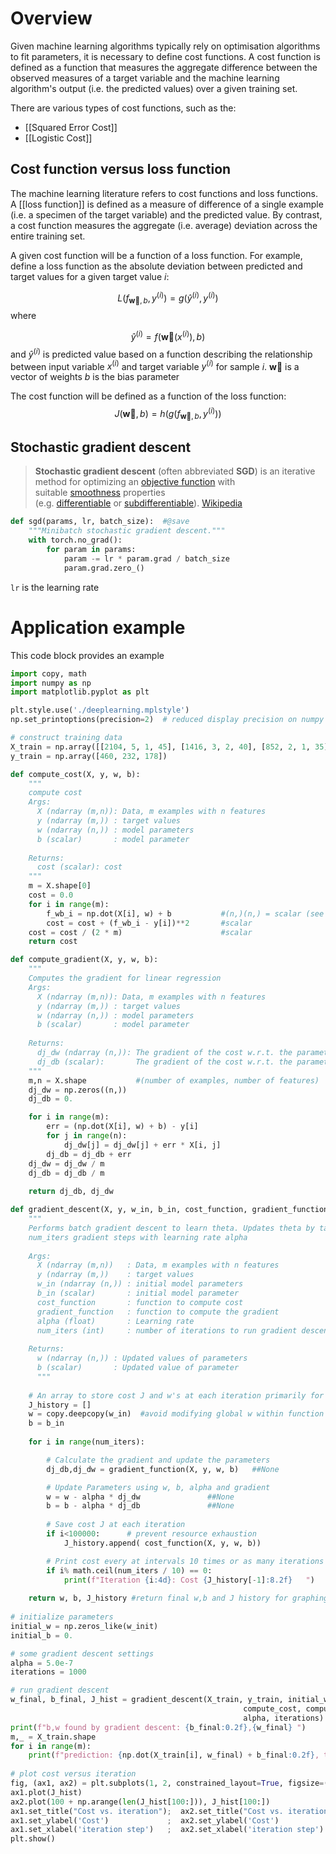 # Overview
Given machine learning algorithms typically rely on optimisation algorithms to fit parameters, it is necessary to define  cost functions. A cost function is defined as a function that measures the aggregate difference between the observed measures of a target variable and the machine learning algorithm's output (i.e. the predicted values) over a given training set. 

There are various types of cost functions, such as the:
- [[Squared Error Cost]]
- [[Logistic Cost]]

## Cost function versus loss function
The machine learning literature refers to cost functions and loss functions. A [[loss function]] is defined as a measure of difference of a single example (i.e. a specimen of the target variable) and the predicted value. By contrast, a cost function measures the aggregate (i.e. average) deviation across the entire training set.

A given cost function will be a function of a loss function. For example, define a loss function as the absolute deviation between predicted and target values for a given target value $i$:

$$ L(f_{\boldsymbol{\vec{w}},b}, y^{(i)})= g(\hat{y}^{(i)}, y^{(i)} )$$
where

$$ \hat{y}^{(i)} = f(\boldsymbol{\vec{w}}(x^{(i)}), b) $$
and
$\hat{y}^{(i)}$ is predicted value based on a function describing the relationship between input variable $x^{(i)}$ and target variable $y^{(i)}$ for sample $i$. 
$\boldsymbol{\vec{w}}$ is a vector of weights
$b$ is the bias parameter

The cost function will be defined as a function of the loss function:
$$ J(\boldsymbol{\vec{w}},b)=h(g(f_{\boldsymbol{\vec{w}},b}, y^{(i)}) )$$

## Stochastic gradient descent
> **Stochastic gradient descent** (often abbreviated **SGD**) is an iterative method for optimizing an [objective function](https://en.wikipedia.org/wiki/Objective_function "Objective function") with suitable [smoothness](https://en.wikipedia.org/wiki/Smoothness "Smoothness") properties (e.g. [differentiable](https://en.wikipedia.org/wiki/Differentiable_function "Differentiable function") or [subdifferentiable](https://en.wikipedia.org/wiki/Subgradient_method "Subgradient method")).
[Wikipedia](https://en.wikipedia.org/wiki/Stochastic_gradient_descent)

```python
def sgd(params, lr, batch_size):  #@save
    """Minibatch stochastic gradient descent."""
    with torch.no_grad():
        for param in params:
            param -= lr * param.grad / batch_size
            param.grad.zero_()
```

`lr` is the learning rate 

# Application example
This code block provides an example

```Python
import copy, math
import numpy as np
import matplotlib.pyplot as plt

plt.style.use('./deeplearning.mplstyle')
np.set_printoptions(precision=2)  # reduced display precision on numpy arrays

# construct training data
X_train = np.array([[2104, 5, 1, 45], [1416, 3, 2, 40], [852, 2, 1, 35]])
y_train = np.array([460, 232, 178])

def compute_cost(X, y, w, b): 
    """
    compute cost
    Args:
      X (ndarray (m,n)): Data, m examples with n features
      y (ndarray (m,)) : target values
      w (ndarray (n,)) : model parameters  
      b (scalar)       : model parameter
      
    Returns:
      cost (scalar): cost
    """
    m = X.shape[0]
    cost = 0.0
    for i in range(m):                                
        f_wb_i = np.dot(X[i], w) + b           #(n,)(n,) = scalar (see np.dot)
        cost = cost + (f_wb_i - y[i])**2       #scalar
    cost = cost / (2 * m)                      #scalar    
    return cost

def compute_gradient(X, y, w, b): 
    """
    Computes the gradient for linear regression 
    Args:
      X (ndarray (m,n)): Data, m examples with n features
      y (ndarray (m,)) : target values
      w (ndarray (n,)) : model parameters  
      b (scalar)       : model parameter
      
    Returns:
      dj_dw (ndarray (n,)): The gradient of the cost w.r.t. the parameters w. 
      dj_db (scalar):       The gradient of the cost w.r.t. the parameter b. 
    """
    m,n = X.shape           #(number of examples, number of features)
    dj_dw = np.zeros((n,))
    dj_db = 0.

    for i in range(m):                             
        err = (np.dot(X[i], w) + b) - y[i]   
        for j in range(n):                         
            dj_dw[j] = dj_dw[j] + err * X[i, j]    
        dj_db = dj_db + err                        
    dj_dw = dj_dw / m                                
    dj_db = dj_db / m                                
        
    return dj_db, dj_dw

def gradient_descent(X, y, w_in, b_in, cost_function, gradient_function, alpha, num_iters): 
    """
    Performs batch gradient descent to learn theta. Updates theta by taking 
    num_iters gradient steps with learning rate alpha
    
    Args:
      X (ndarray (m,n))   : Data, m examples with n features
      y (ndarray (m,))    : target values
      w_in (ndarray (n,)) : initial model parameters  
      b_in (scalar)       : initial model parameter
      cost_function       : function to compute cost
      gradient_function   : function to compute the gradient
      alpha (float)       : Learning rate
      num_iters (int)     : number of iterations to run gradient descent
      
    Returns:
      w (ndarray (n,)) : Updated values of parameters 
      b (scalar)       : Updated value of parameter 
      """
    
    # An array to store cost J and w's at each iteration primarily for graphing later
    J_history = []
    w = copy.deepcopy(w_in)  #avoid modifying global w within function
    b = b_in
    
    for i in range(num_iters):

        # Calculate the gradient and update the parameters
        dj_db,dj_dw = gradient_function(X, y, w, b)   ##None

        # Update Parameters using w, b, alpha and gradient
        w = w - alpha * dj_dw               ##None
        b = b - alpha * dj_db               ##None
      
        # Save cost J at each iteration
        if i<100000:      # prevent resource exhaustion 
            J_history.append( cost_function(X, y, w, b))

        # Print cost every at intervals 10 times or as many iterations if < 10
        if i% math.ceil(num_iters / 10) == 0:
            print(f"Iteration {i:4d}: Cost {J_history[-1]:8.2f}   ")
        
    return w, b, J_history #return final w,b and J history for graphing
    
# initialize parameters
initial_w = np.zeros_like(w_init)
initial_b = 0.

# some gradient descent settings
alpha = 5.0e-7
iterations = 1000

# run gradient descent 
w_final, b_final, J_hist = gradient_descent(X_train, y_train, initial_w, initial_b,
                                                    compute_cost, compute_gradient, 
                                                    alpha, iterations)
print(f"b,w found by gradient descent: {b_final:0.2f},{w_final} ")
m,_ = X_train.shape
for i in range(m):
    print(f"prediction: {np.dot(X_train[i], w_final) + b_final:0.2f}, target value: {y_train[i]}")
    
# plot cost versus iteration  
fig, (ax1, ax2) = plt.subplots(1, 2, constrained_layout=True, figsize=(12, 4))
ax1.plot(J_hist)
ax2.plot(100 + np.arange(len(J_hist[100:])), J_hist[100:])
ax1.set_title("Cost vs. iteration");  ax2.set_title("Cost vs. iteration (tail)")
ax1.set_ylabel('Cost')             ;  ax2.set_ylabel('Cost') 
ax1.set_xlabel('iteration step')   ;  ax2.set_xlabel('iteration step') 
plt.show()
    
```